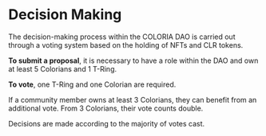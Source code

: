 # Decision Making

The decision-making process within the COLORIA DAO is carried out through a voting system based on the holding of NFTs and CLR tokens.

**To submit a proposal**, it is necessary to have a role within the DAO and own at least 5 Colorians and 1 T-Ring.

**To vote**, one T-Ring and one Colorian are required.

If a community member owns at least 3 Colorians, they can benefit from an additional vote. From 3 Colorians, their vote counts double.

Decisions are made according to the majority of votes cast.
